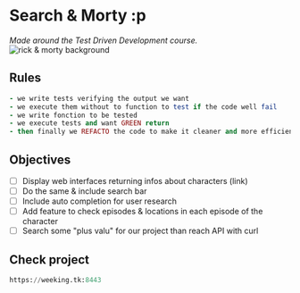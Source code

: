 # Search & Morty :p 
*Made around the Test Driven Development course.*
![rick & morty background]()


## Rules
  
```ruby
- we write tests verifying the output we want
- we execute them without to function to test if the code well fail
- we write fonction to be tested
- we execute tests and want GREEN return
- then finally we REFACTO the code to make it cleaner and more efficient
```
  
## Objectives   
  
- [ ] Display web interfaces returning infos about characters (link)
- [ ] Do the same & include search bar
- [ ] Include auto completion for user research
- [ ] Add feature to check episodes & locations in each episode of the character
- [ ] Search some "plus valu" for our project than reach API with curl
  
## Check project
  
```python
https://weeking.tk:8443
```
